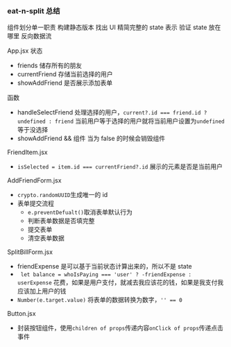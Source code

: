 ### eat-n-split 总结

组件划分单一职责
构建静态版本
找出 UI 精简完整的 state 表示
验证 state 放在哪里
反向数据流

App.jsx
状态

- friends 储存所有的朋友
- currentFriend 存储当前选择的用户
- showAddFriend 是否展示添加表单

函数

- handleSelectFriend 处理选择的用户，`current?.id === friend.id ? undefined : friend` 当前用户等于选择的用户就将当前用户设置为`undefined`等于没选择
- showAddFriend && 组件 当为 false 的时候会销毁组件

FriendItem.jsx

- `isSelected = item.id === currentFriend?.id` 展示的元素是否是当前用户

AddFriendForm.jsx

- `crypto.randomUUID`生成唯一的 id
- 表单提交流程
  - `e.preventDefualt()`取消表单默认行为
  - 判断表单数据是否填完整
  - 提交表单
  - 清空表单数据

SplitBillForm.jsx

- friendExpense 是可以基于当前状态计算出来的，所以不是 state
- ` let balance = whoIsPaying === 'user' ? -friendExpense : userExpense` 花费，如果是用户支付，就减去我应该花的钱，如果是我支付我应该加上用户的钱
- `Number(e.target.value)` 将表单的数据转换为数字，`'' == 0`

Button.jsx

- 封装按钮组件，使用`children of props`传递内容`onClick of props`传递点击事件
